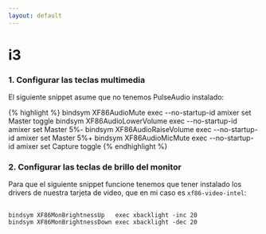```yaml
---
layout: default
---
```


i3
==

### 1. Configurar las teclas multimedia

El siguiente snippet asume que no tenemos PulseAudio instalado:

{% highlight %}
bindsym XF86AudioMute        exec --no-startup-id amixer set Master toggle
bindsym XF86AudioLowerVolume exec --no-startup-id amixer set Master 5%-
bindsym XF86AudioRaiseVolume exec --no-startup-id amixer set Master 5%+
bindsym XF86AudioMicMute     exec --no-startup-id amixer set Capture toggle
{% endhighlight %}

### 2. Configurar las teclas de brillo del monitor

Para que el siguiente snippet funcione tenemos que tener instalado los drivers
de nuestra tarjeta de video, que en mi caso es `xf86-video-intel`:

<pre>
  <code>
bindsym XF86MonBrightnessUp   exec xbacklight -inc 20
bindsym XF86MonBrightnessDown exec xbacklight -dec 20
  </code>
</pre>
